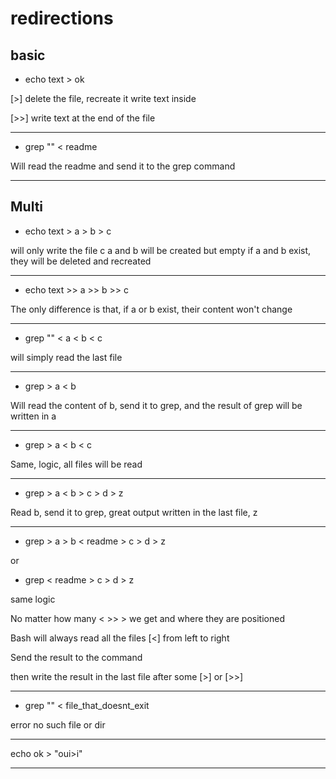 # redirections



## basic

* echo text > ok

 [>] delete the file, recreate it write text inside
 
 [>>] write text at the end of the file


---

* grep "" < readme

Will read the readme and send it to the grep command

---

## Multi

* echo text > a > b > c

will only write the file c
a and b will be created but empty
if a and b exist, they will be deleted and recreated

---

* echo text >> a >> b >> c

The only difference is that, if a or b exist, their content won't change

---


* grep "" < a < b < c

will simply read the last file

---

* grep > a < b

Will read the content of b, send it to grep, and the result of grep will be written in a


---

* grep > a < b < c

Same, logic, all files will be read

---

* grep > a < b > c > d > z

Read b, send it to grep, great output written in the last file, z

---

* grep > a > b < readme > c > d > z

or 

* grep < readme > c > d > z

same logic

No matter how many < >> > we get and where they are positioned 

Bash will always read all the files [<] from left to right

Send the result to the command 

then write the result in the last file after some [>] or [>>]

---

* grep "" < file_that_doesnt_exit

error no such file or dir

---

echo ok > "oui>i"

---
